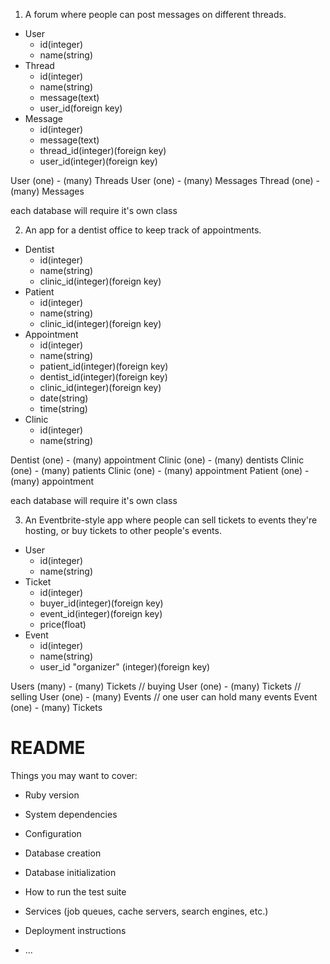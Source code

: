 1. A forum where people can post messages on different threads.
  * User
    * id(integer)
    * name(string)
  * Thread
    * id(integer)
    * name(string)
    * message(text)
    * user_id(foreign key)
  * Message
    * id(integer)
    * message(text)
    * thread_id(integer)(foreign key)
    * user_id(integer)(foreign key)

User (one) - (many) Threads
User (one) - (many) Messages
Thread (one) - (many) Messages

each database will require it's own class

2. An app for a dentist office to keep track of appointments.

  * Dentist
    * id(integer)
    * name(string)
    * clinic_id(integer)(foreign key)
  * Patient
    * id(integer)
    * name(string)
    * clinic_id(integer)(foreign key)
  * Appointment
    * id(integer)
    * name(string)
    * patient_id(integer)(foreign key)
    * dentist_id(integer)(foreign key)
    * clinic_id(integer)(foreign key)
    * date(string)
    * time(string)
  * Clinic
    * id(integer)
    * name(string)

Dentist (one) - (many) appointment
Clinic (one) - (many) dentists
Clinic (one) - (many) patients
Clinic (one) - (many) appointment
Patient (one) - (many) appointment

each database will require it's own class

3. An Eventbrite-style app where people can sell tickets to events they're hosting, or buy tickets to other people's events.

  * User
    * id(integer)
    * name(string)
  * Ticket
    * id(integer)
    * buyer_id(integer)(foreign key)
    * event_id(integer)(foreign key)
    * price(float)
  * Event
    * id(integer)
    * name(string)
    * user_id "organizer" (integer)(foreign key)

Users (many) - (many) Tickets  // buying
User (one) - (many) Tickets // selling
User (one) - (many) Events // one user can hold many events
Event (one) - (many) Tickets


# README


Things you may want to cover:

* Ruby version

* System dependencies

* Configuration

* Database creation

* Database initialization

* How to run the test suite

* Services (job queues, cache servers, search engines, etc.)

* Deployment instructions

* ...
